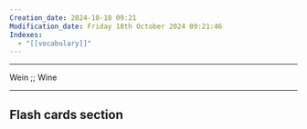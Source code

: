 ```yaml
---
Creation_date: 2024-10-18 09:21
Modification_date: Friday 18th October 2024 09:21:46
Indexes:
  - "[[vocabulary]]"
---
```


----

Wein ;; Wine
<!--SR:!2024-11-03,4,270-->



















---
## Flash cards section

